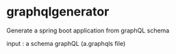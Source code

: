 # graphqlgenerator
Generate a spring boot application from graphQL schema

input : a schema graphQL (a.graphqls file)